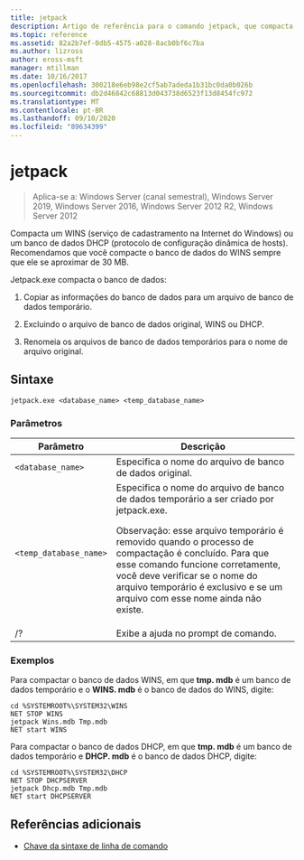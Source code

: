 ```yaml
---
title: jetpack
description: Artigo de referência para o comando jetpack, que compacta um WINS (serviço de cadastramento na Internet do Windows) ou um banco de dados DHCP (protocolo de configuração dinâmica de hosts).
ms.topic: reference
ms.assetid: 82a2b7ef-0db5-4575-a028-8acb0bf6c7ba
ms.author: lizross
author: eross-msft
manager: mtillman
ms.date: 10/16/2017
ms.openlocfilehash: 300218e6eb98e2cf5ab7adeda1b31bc0da0b026b
ms.sourcegitcommit: db2d46842c68813d043738d6523f13d8454fc972
ms.translationtype: MT
ms.contentlocale: pt-BR
ms.lasthandoff: 09/10/2020
ms.locfileid: "89634399"
---
```

# <a name="jetpack"></a>jetpack

> Aplica-se a: Windows Server (canal semestral), Windows Server 2019, Windows Server 2016, Windows Server 2012 R2, Windows Server 2012

Compacta um WINS (serviço de cadastramento na Internet do Windows) ou um banco de dados DHCP (protocolo de configuração dinâmica de hosts). Recomendamos que você compacte o banco de dados do WINS sempre que ele se aproximar de 30 MB.

Jetpack.exe compacta o banco de dados:

1. Copiar as informações do banco de dados para um arquivo de banco de dados temporário.

2. Excluindo o arquivo de banco de dados original, WINS ou DHCP.

3. Renomeia os arquivos de banco de dados temporários para o nome de arquivo original.

## <a name="syntax"></a>Sintaxe

```
jetpack.exe <database_name> <temp_database_name>
```

### <a name="parameters"></a>Parâmetros

| Parâmetro | Descrição |
| ------- | -------- |
| `<database_name>` | Especifica o nome do arquivo de banco de dados original. |
| `<temp_database_name>` | Especifica o nome do arquivo de banco de dados temporário a ser criado por jetpack.exe.<p>Observação: esse arquivo temporário é removido quando o processo de compactação é concluído. Para que esse comando funcione corretamente, você deve verificar se o nome do arquivo temporário é exclusivo e se um arquivo com esse nome ainda não existe. |
| /? | Exibe a ajuda no prompt de comando. |

### <a name="examples"></a>Exemplos

Para compactar o banco de dados WINS, em que **tmp. mdb** é um banco de dados temporário e o **WINS. mdb** é o banco de dados do WINS, digite:

```
cd %SYSTEMROOT%\SYSTEM32\WINS
NET STOP WINS
jetpack Wins.mdb Tmp.mdb
NET start WINS
```

Para compactar o banco de dados DHCP, em que **tmp. mdb** é um banco de dados temporário e **DHCP. mdb** é o banco de dados DHCP, digite:

```
cd %SYSTEMROOT%\SYSTEM32\DHCP
NET STOP DHCPSERVER
jetpack Dhcp.mdb Tmp.mdb
NET start DHCPSERVER
```

## <a name="additional-references"></a>Referências adicionais

- [Chave da sintaxe de linha de comando](command-line-syntax-key.md)
